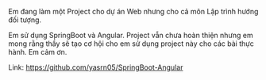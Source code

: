 Em đang làm một Project cho dự án Web nhưng cho cả môn Lập trình hướng đối tượng.

Em sử dụng SpringBoot và Angular.
Project vẫn chưa hoàn thiện nhưng em mong rằng thầy sẽ tạo cơ hội cho em sử dụng project này cho các bài thực hành.
Em cảm ơn.

Link: https://github.com/yasrn05/SpringBoot-Angular